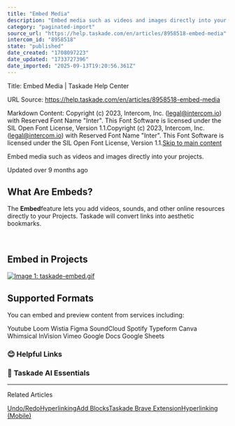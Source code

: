 ```yaml
---
title: "Embed Media"
description: "Embed media such as videos and images directly into your projects."
category: "paginated-import"
source_url: "https://help.taskade.com/en/articles/8958518-embed-media"
intercom_id: "8958518"
state: "published"
date_created: "1708097223"
date_updated: "1733727396"
date_imported: "2025-09-13T19:20:56.361Z"
---
```


Title: Embed Media | Taskade Help Center

URL Source: https://help.taskade.com/en/articles/8958518-embed-media

Markdown Content:
Copyright (c) 2023, Intercom, Inc. (legal@intercom.io) with Reserved Font Name "Inter". This Font Software is licensed under the SIL Open Font License, Version 1.1.Copyright (c) 2023, Intercom, Inc. (legal@intercom.io) with Reserved Font Name "Inter". This Font Software is licensed under the SIL Open Font License, Version 1.1.[Skip to main content](https://help.taskade.com/en/articles/8958518-embed-media#main-content)

Embed media such as videos and images directly into your projects.

Updated over 9 months ago

**What Are Embeds?**
--------------------

The **Embed**feature lets you add videos, sounds, and other online resources directly to your Projects. Taskade will convert links into aesthetic bookmarks.

​

**Embed in Projects**
---------------------

[![Image 1: taskade-embed.gif](https://taskade.intercom-attachments-7.com/i/o/965375680/cf88793d2658d5a5d9c2420f/6755644221075?expires=1757792700&signature=dddb9278b4c9e2e44bc726a6b5a53f02f7ce53a08bf781fd8d00ba9657435e19&req=fSYiFc57m4lfFb4f3HP0gPdwn1JPiRbzBLre2QxP8G3kwnbGiHvgsTkThwQE%0ArR%2Fbn%2FiL3sAfQSrL%2Fg%3D%3D%0A)](https://taskade.intercom-attachments-7.com/i/o/965375680/cf88793d2658d5a5d9c2420f/6755644221075?expires=1757792700&signature=dddb9278b4c9e2e44bc726a6b5a53f02f7ce53a08bf781fd8d00ba9657435e19&req=fSYiFc57m4lfFb4f3HP0gPdwn1JPiRbzBLre2QxP8G3kwnbGiHvgsTkThwQE%0ArR%2Fbn%2FiL3sAfQSrL%2Fg%3D%3D%0A)

Supported Formats
-----------------

You can embed and preview content from services including:

Youtube Loom
Wistia Figma
SoundCloud Spotify
Typeform Canva
Whimsical InVision
Vimeo Google Docs
Google Sheets

### **😊 Helpful Links**

### 🤖 **Taskade AI Essentials**

* * *

Related Articles

[Undo/Redo](https://help.taskade.com/en/articles/8958381-undo-redo)[Hyperlinking](https://help.taskade.com/en/articles/8958445-hyperlinking)[Add Blocks](https://help.taskade.com/en/articles/8958528-add-blocks)[Taskade Brave Extension](https://help.taskade.com/en/articles/8958546-taskade-brave-extension)[Hyperlinking (Mobile)](https://help.taskade.com/en/articles/8958580-hyperlinking-mobile)
